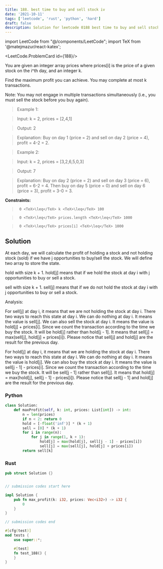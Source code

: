 ```yaml
---
title: 188. best time to buy and sell stock iv
date: '2021-10-11'
tags: ['leetcode', 'rust', 'python', 'hard']
draft: false
description: Solution for leetcode 0188 best time to buy and sell stock iv
---
```

import LeetCode from "@/components/LeetCode";
import TeX from '@matejmazur/react-katex';

<LeetCode.ProblemCard id={188}/>
 

  You are given an integer array prices where prices[i] is the price of a given stock on the i^th day, and an integer k.

  Find the maximum profit you can achieve. You may complete at most k transactions.

  Note: You may not engage in multiple transactions simultaneously (i.e., you must sell the stock before you buy again).

   

 >   Example 1:

  

 >   Input: k <TeX>=</TeX> 2, prices <TeX>=</TeX> [2,4,1]

 >   Output: 2

 >   Explanation: Buy on day 1 (price <TeX>=</TeX> 2) and sell on day 2 (price <TeX>=</TeX> 4), profit <TeX>=</TeX> 4-2 <TeX>=</TeX> 2.

  

 >   Example 2:

  

 >   Input: k <TeX>=</TeX> 2, prices <TeX>=</TeX> [3,2,6,5,0,3]

 >   Output: 7

 >   Explanation: Buy on day 2 (price <TeX>=</TeX> 2) and sell on day 3 (price <TeX>=</TeX> 6), profit <TeX>=</TeX> 6-2 <TeX>=</TeX> 4. Then buy on day 5 (price <TeX>=</TeX> 0) and sell on day 6 (price <TeX>=</TeX> 3), profit <TeX>=</TeX> 3-0 <TeX>=</TeX> 3.

  

   

  **Constraints:**

  

 >   	0 <TeX>\leq</TeX> k <TeX>\leq</TeX> 100

 >   	0 <TeX>\leq</TeX> prices.length <TeX>\leq</TeX> 1000

 >   	0 <TeX>\leq</TeX> prices[i] <TeX>\leq</TeX> 1000


## Solution
At each day, we will calculate the profit of holding a stock and not holding stock (sold) if we have j opportunities to buy/sell the stock. We will define two array to store the state. 

hold with size k + 1. hold[j] means that if we hold the stock at day i with j opportunities to buy or sell a stock. 

sell with size k + 1. sell[j] means that if we do not hold the stock at day i with j opportunities to buy or sell a stock.

Analysis: 

For sell[j] at day i,  it means that we are not holding the stock at day i. There two ways  to reach this state at day i. We can do nothing at day i. It means the value is sell[j]. We can also sell the stock at day i. It means the value is hold[j] + prices[i].  Since we count the transaction according to the time we buy the stock. It will be hold[j] rather than hold[j - 1]. It means that sell[j] = max(sell[j], hold[j]  + prices[i]). Please notice that sell[j] and hold[j] are the result for the previous day.  

 For hold[j] at day i, it means that we are holding the stock at day i. There two ways  to reach this state at day i. We can do nothing at day i. It means the value is hold[j]. We can also buy the stock at day i. It means the value is sell[j - 1] - prices[i].  Since we count the transaction according to the time we buy the stock. It will be sell[j - 1] rather than sell[j]. It means that hold[j] = max(hold[j], sell[j - 1]  - prices[i]). Please notice that sell[j - 1] and hold[j] are the result for the previous day.

### Python
```python
class Solution:
    def maxProfit(self, k: int, prices: List[int]) -> int:
        n = len(prices)
        if n < 2: return 0
        hold = [-float('inf')] * (k + 1)
        sell = [0] * (k + 1)
        for i in range(n):
            for j in range(1, k + 1):
                hold[j] = max(hold[j], sell[j - 1] - prices[i])
                sell[j] = max(sell[j], hold[j] + prices[i])
        return sell[k]
```
### Rust
```rust
pub struct Solution {}


// submission codes start here

impl Solution {
    pub fn max_profit(k: i32, prices: Vec<i32>) -> i32 {
        0
    }
}

// submission codes end

#[cfg(test)]
mod tests {
    use super::*;

    #[test]
    fn test_188() {
    }
}

```
